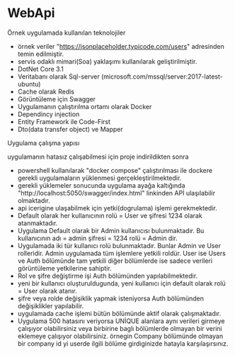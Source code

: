 # WebApi
Örnek uygulamada kullanılan teknolojiler 
  - örnek veriler "https://jsonplaceholder.typicode.com/users" adresinden temin edilmiştir.
  - servis odaklı mimari(Soa) yaklaşımı kullanılarak geliştirilmiştir.
  - DotNet Core 3.1 
  - Veritabanı olarak Sql-server (microsoft.com/mssql/server:2017-latest-ubuntu)
  - Cache olarak Redis 
  - Görüntüleme için Swagger
  - Uygulamanın çalıştırılma ortamı olarak Docker 
  - Dependincy  injection
  - Entity Framework ile Code-First
  - Dto(data transfer object) ve Mapper 
  
Uygulama çalışma yapısı

uygulamanın hatasız çalışabilmesi için proje indirildikten sonra
  - powershell kullanılarak "docker compose" çalıştırılması ile dockere gerekli uygulamaların yüklenmesi gerçekleştirilmektedir.
  - gerekli yüklemeler sonucunda uygulama ayağa kaltığında "http://localhost:5050/swagger/index.html" linkinden APİ ulaşılabilir olmaktadır.
  - api icerigine ulaşabilmek için yetki(dogrulama) işlemi gerekmektedir.
  - Default olarak her kullanıcının rolü = User ve şifresi 1234 olarak atanmaktadır.
  - Uygulama Default olarak bir Admin kullanıcısı bulunmaktadır. Bu kullanıcının adı = admin şifresi = 1234 rolü = Admin dir.
  - Uygulamada iki tür kullanıcı rolü bulunmaktadır. Bunlar Admin ve User rolleridir. Admin uygulamada tüm işlemlere yetkili roldür. User ise Users ve Auth bölümünde tam yetkili diğer bölümlerde ise sadece verileri görüntüleme yetkilerine sahiptir.
  - Rol ve şifre değiştirme işi Auth bölümünden yapılabilmektedir.
  - yeni bir kullanıcı oluşturuldugunda, yeni kullanıcı için default olarak rolü = User olarak atanır. 
  - şifre veya rolde değişiklik yapmak isteniyorsa Auth bölümünden değişiklikler yapılabilir.
  - uygulamada cache işlemi bütün bölümünde aktif olarak çalışmaktadır.
  - Uygulama 500 hatasını veriyorsa UNİQUE alanlara aynı verileri girmeye çalışıyor olabilirsiniz veya birbirine baglı bölümlerde olmayan bir verini eklemeye çalışıyor olabilirsiniz. örnegin Company bölümünde olmayan bir company id yi userde ilgili bölüme girdiginizde hatayla karşılaşırsınız. 

